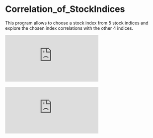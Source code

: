 # Correlation_of_StockIndices

This program allows to choose a stock index from 5 stock indices and explore the chosen index correlations with the other 4 indices.

[image1]: https://github.com/jiewwantan/Correlation_of_StockIndices/blob/master/FTSE_CorrTrend.pdf "Trading strategy performance returns comparison"
![Trading strategy performance returns comparison][image1]

[image2]: https://github.com/jiewwantan/Correlation_of_StockIndices/blob/master/FTSE_scatter.pdf "Trading strategy performance risk comparison"
![Trading strategy performance risk comparison][image2]

